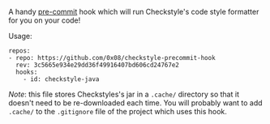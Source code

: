 A handy [pre-commit](http://pre-commit.com/) hook which will run Checkstyle's
code style formatter for you on your code!

Usage:

```
repos:
- repo: https://github.com/0x08/checkstyle-precommit-hook
  rev: 3c5665e934e29dd36f49916407bd606cd24767e2
  hooks:
    - id: checkstyle-java
```

*Note*: this file stores Checkstyles's jar in a `.cache/` directory so that it
doesn't need to be re-downloaded each time.  You will probably want to add
`.cache/` to the `.gitignore` file of the project which uses this hook.
